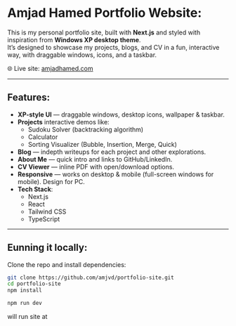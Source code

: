 # Amjad Hamed Portfolio Website:

This is my personal portfolio site, built with **Next.js** and styled with inspiration from **Windows XP desktop theme**.  
It’s designed to showcase my projects, blogs, and CV in a fun, interactive way, with draggable windows, icons, and a taskbar.

🌐 Live site: [amjadhamed.com](https://amjadhamed.com)

---

## Features:
- **XP-style UI** — draggable windows, desktop icons, wallpaper & taskbar.
- **Projects**  interactive demos like:
  - Sudoku Solver (backtracking algorithm)
  - Calculator
  - Sorting Visualizer (Bubble, Insertion, Merge, Quick)
- **Blog** — indepth writeups for each project and other explorations.
- **About Me** — quick intro and links to GitHub/LinkedIn.
- **CV Viewer** — inline PDF with open/download options.
- **Responsive** — works on desktop & mobile (full-screen windows for mobile). Design for PC.
- **Tech Stack**:
  - Next.js
  - React
  - Tailwind CSS
  - TypeScript

---

## Eunning it locally:

Clone the repo and install dependencies:

```bash
git clone https://github.com/amjvd/portfolio-site.git
cd portfolio-site
npm install

npm run dev
```
will run site at 